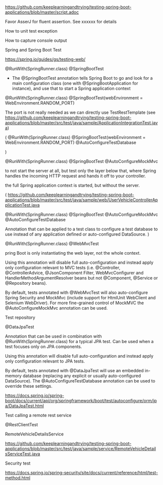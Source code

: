 https://github.com/keeplearningandtrying/testing-spring-boot-applications/blob/master/script.adoc



Favor AsserJ for fluent assertion. See xxxxxx for details

How to unit test exception

How to capture console output


Spring and Spring Boot Test


https://spring.io/guides/gs/testing-web/



@RunWith(SpringRunner.class)
@SpringBootTest

* The @SpringBootTest annotation tells Spring Boot to go and look for a main configuration 
class (one with @SpringBootApplication for instance), and use that to start a Spring application context

@RunWith(SpringRunner.class)
@SpringBootTest(webEnvironment = WebEnvironment.RANDOM_PORT)

The port is not really needed as we can directly use TestRestTemplate (see https://github.com/keeplearningandtrying/testing-spring-boot-applications/blob/master/src/test/java/sample/ApplicationIntegrationTest.java)


(
@RunWith(SpringRunner.class)
@SpringBootTest(webEnvironment = WebEnvironment.RANDOM_PORT)
@AutoConfigureTestDatabase



)


@RunWith(SpringRunner.class)
@SpringBootTest
@AutoConfigureMockMvc


to not start the server at all, but test only the layer below that, where Spring 
handles the incoming HTTP request and hands it off to your controller.

the full Spring application context is started, but without the server.


(
https://github.com/keeplearningandtrying/testing-spring-boot-applications/blob/master/src/test/java/sample/web/UserVehicleControllerApplicationTest.java

@RunWith(SpringRunner.class)
@SpringBootTest
@AutoConfigureMockMvc
@AutoConfigureTestDatabase

Annotation that can be applied to a test class to configure a test database to use instead of any application defined or auto-configured DataSource.
)





@RunWith(SpringRunner.class)
@WebMvcTest

pring Boot is only instantiating the web layer, not the whole context. 

Using this annotation will disable full auto-configuration and instead apply 
only configuration relevant to MVC tests (i.e. @Controller, @ControllerAdvice, 
@JsonComponent Filter, WebMvcConfigurer and HandlerMethodArgumentResolver beans 
but not @Component, @Service or @Repository beans).

By default, tests annotated with @WebMvcTest will also auto-configure Spring Security 
and MockMvc (include support for HtmlUnit WebClient and Selenium WebDriver). For more 
fine-grained control of MockMVC the @AutoConfigureMockMvc annotation can be used. 




Test repository

@DataJpaTest

Annotation that can be used in combination with @RunWith(SpringRunner.class) for a typical JPA test. Can be used when a test focuses only on JPA components.

Using this annotation will disable full auto-configuration and instead apply only configuration relevant to JPA tests.

By default, tests annotated with @DataJpaTest will use an embedded in-memory database (replacing any explicit or usually auto-configured DataSource). The @AutoConfigureTestDatabase annotation can be used to override these settings. 

https://docs.spring.io/spring-boot/docs/current/api/org/springframework/boot/test/autoconfigure/orm/jpa/DataJpaTest.html




Test calling a remote rest service

@RestClientTest

RemoteVehicleDetailsService 

https://github.com/keeplearningandtrying/testing-spring-boot-applications/blob/master/src/test/java/sample/service/RemoteVehicleDetailsServiceTest.java




Security test

https://docs.spring.io/spring-security/site/docs/current/reference/html/test-method.html


